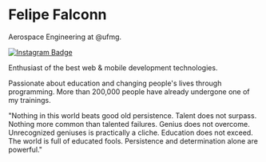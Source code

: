 # Felipe Falconn

Aerospace Engineering at @ufmg.

[![Instagram Badge](https://img.shields.io/badge/-@felipefalconn-00875f?style=flat-square&labelColor=00875f&logo=instagram&logoColor=white&link=https://instagram.com/felipefalconn)](https://instagram.com/felipefalconn) 

Enthusiast of the best web & mobile development technologies.

Passionate about education and changing people's lives through programming. More than 200,000 people have already undergone one of my trainings.

"Nothing in this world beats good old persistence. Talent does not surpass. Nothing more common than talented failures. Genius does not overcome. Unrecognized geniuses is practically a cliche. Education does not exceed. The world is full of educated fools. Persistence and determination alone are powerful."

